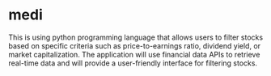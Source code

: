 # medi
This is using python programming language that allows users to filter stocks based on specific criteria such as price-to-earnings ratio, dividend yield, or market capitalization. The application will use financial data APIs to retrieve real-time data and will provide a user-friendly interface for filtering stocks.
